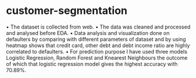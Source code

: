 # customer-segmentation


• The dataset is collected from web.
• The data was cleaned and processed and analysed before EDA.
• Data analysis and visualization done on defaulters by comparing with different 
  parameters of dataset and by using heatmap shows that credit card, other debt 
  and debt income ratio are highly correlated to defaulters.
• For prediction purpose I have used three models Logistic Regression, Random 
  Forest and Knearest Neighbours the outcome of which that logistic regression 
  model gives the highest accuracy with 70.89%.
